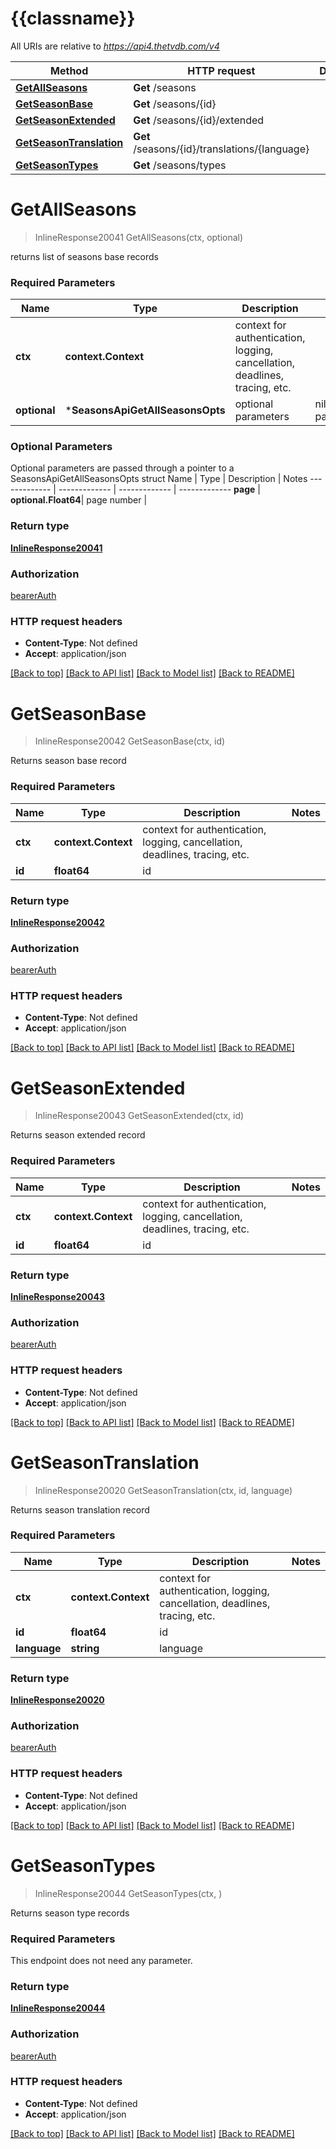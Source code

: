 # {{classname}}

All URIs are relative to *https://api4.thetvdb.com/v4*

Method | HTTP request | Description
------------- | ------------- | -------------
[**GetAllSeasons**](SeasonsApi.md#GetAllSeasons) | **Get** /seasons | 
[**GetSeasonBase**](SeasonsApi.md#GetSeasonBase) | **Get** /seasons/{id} | 
[**GetSeasonExtended**](SeasonsApi.md#GetSeasonExtended) | **Get** /seasons/{id}/extended | 
[**GetSeasonTranslation**](SeasonsApi.md#GetSeasonTranslation) | **Get** /seasons/{id}/translations/{language} | 
[**GetSeasonTypes**](SeasonsApi.md#GetSeasonTypes) | **Get** /seasons/types | 

# **GetAllSeasons**
> InlineResponse20041 GetAllSeasons(ctx, optional)


returns list of seasons base records

### Required Parameters

Name | Type | Description  | Notes
------------- | ------------- | ------------- | -------------
 **ctx** | **context.Context** | context for authentication, logging, cancellation, deadlines, tracing, etc.
 **optional** | ***SeasonsApiGetAllSeasonsOpts** | optional parameters | nil if no parameters

### Optional Parameters
Optional parameters are passed through a pointer to a SeasonsApiGetAllSeasonsOpts struct
Name | Type | Description  | Notes
------------- | ------------- | ------------- | -------------
 **page** | **optional.Float64**| page number | 

### Return type

[**InlineResponse20041**](inline_response_200_41.md)

### Authorization

[bearerAuth](../README.md#bearerAuth)

### HTTP request headers

 - **Content-Type**: Not defined
 - **Accept**: application/json

[[Back to top]](#) [[Back to API list]](../README.md#documentation-for-api-endpoints) [[Back to Model list]](../README.md#documentation-for-models) [[Back to README]](../README.md)

# **GetSeasonBase**
> InlineResponse20042 GetSeasonBase(ctx, id)


Returns season base record

### Required Parameters

Name | Type | Description  | Notes
------------- | ------------- | ------------- | -------------
 **ctx** | **context.Context** | context for authentication, logging, cancellation, deadlines, tracing, etc.
  **id** | **float64**| id | 

### Return type

[**InlineResponse20042**](inline_response_200_42.md)

### Authorization

[bearerAuth](../README.md#bearerAuth)

### HTTP request headers

 - **Content-Type**: Not defined
 - **Accept**: application/json

[[Back to top]](#) [[Back to API list]](../README.md#documentation-for-api-endpoints) [[Back to Model list]](../README.md#documentation-for-models) [[Back to README]](../README.md)

# **GetSeasonExtended**
> InlineResponse20043 GetSeasonExtended(ctx, id)


Returns season extended record

### Required Parameters

Name | Type | Description  | Notes
------------- | ------------- | ------------- | -------------
 **ctx** | **context.Context** | context for authentication, logging, cancellation, deadlines, tracing, etc.
  **id** | **float64**| id | 

### Return type

[**InlineResponse20043**](inline_response_200_43.md)

### Authorization

[bearerAuth](../README.md#bearerAuth)

### HTTP request headers

 - **Content-Type**: Not defined
 - **Accept**: application/json

[[Back to top]](#) [[Back to API list]](../README.md#documentation-for-api-endpoints) [[Back to Model list]](../README.md#documentation-for-models) [[Back to README]](../README.md)

# **GetSeasonTranslation**
> InlineResponse20020 GetSeasonTranslation(ctx, id, language)


Returns season translation record

### Required Parameters

Name | Type | Description  | Notes
------------- | ------------- | ------------- | -------------
 **ctx** | **context.Context** | context for authentication, logging, cancellation, deadlines, tracing, etc.
  **id** | **float64**| id | 
  **language** | **string**| language | 

### Return type

[**InlineResponse20020**](inline_response_200_20.md)

### Authorization

[bearerAuth](../README.md#bearerAuth)

### HTTP request headers

 - **Content-Type**: Not defined
 - **Accept**: application/json

[[Back to top]](#) [[Back to API list]](../README.md#documentation-for-api-endpoints) [[Back to Model list]](../README.md#documentation-for-models) [[Back to README]](../README.md)

# **GetSeasonTypes**
> InlineResponse20044 GetSeasonTypes(ctx, )


Returns season type records

### Required Parameters
This endpoint does not need any parameter.

### Return type

[**InlineResponse20044**](inline_response_200_44.md)

### Authorization

[bearerAuth](../README.md#bearerAuth)

### HTTP request headers

 - **Content-Type**: Not defined
 - **Accept**: application/json

[[Back to top]](#) [[Back to API list]](../README.md#documentation-for-api-endpoints) [[Back to Model list]](../README.md#documentation-for-models) [[Back to README]](../README.md)

